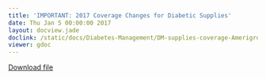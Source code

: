 ```yaml
---
title: 'IMPORTANT: 2017 Coverage Changes for Diabetic Supplies'
date: Thu Jan 5 00:00:00 2017
layout: docview.jade
doclink: /static/docs/Diabetes-Management/DM-supplies-coverage-Amerigroup-2017.pdf
viewer: gdoc
---
```


[Download file](/static/docs/Diabetes-Management/DM-supplies-coverage-Amerigroup-2017.pdf)
